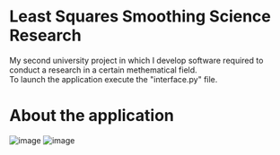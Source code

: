 # Least Squares Smoothing Science Research
My second university project in which I develop software required to conduct a research in a certain methematical field.<br />
To launch the application execute the "interface.py" file.

# About the application
![image](https://user-images.githubusercontent.com/35616551/236660343-73064e25-f8e5-4876-ad7f-0625dacd31d1.png)
![image](https://user-images.githubusercontent.com/35616551/236660349-b798180a-c3b6-4827-8dbe-eef62e3a98b5.png)
